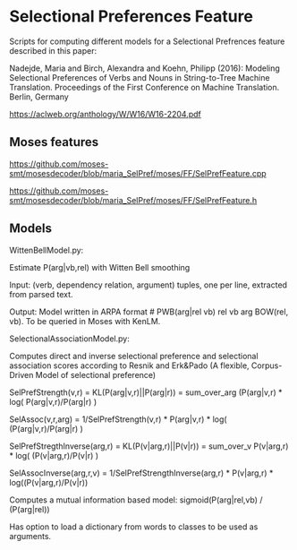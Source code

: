 Selectional Preferences Feature
===============================


Scripts for computing different models for a Selectional Prefrences feature described in this paper:

Nadejde, Maria  and  Birch, Alexandra  and  Koehn, Philipp (2016): Modeling Selectional Preferences of Verbs and Nouns in String-to-Tree Machine Translation. Proceedings of the First Conference on Machine Translation. Berlin, Germany

https://aclweb.org/anthology/W/W16/W16-2204.pdf

Moses features
--------------
https://github.com/moses-smt/mosesdecoder/blob/maria_SelPref/moses/FF/SelPrefFeature.cpp

https://github.com/moses-smt/mosesdecoder/blob/maria_SelPref/moses/FF/SelPrefFeature.h

        
Models
------

WittenBellModel.py:


Estimate P(arg|vb,rel) with Witten Bell smoothing

Input: (verb, dependency relation, argument) tuples, one per line, extracted from parsed text.

Output: Model written in ARPA format # PWB(arg|rel vb) rel vb arg BOW(rel, vb). To be queried in Moses with KenLM.


SelectionalAssociationModel.py:


Computes direct and inverse selectional preference and selectional association scores according to Resnik and Erk&Pado (A flexible, Corpus-Driven Model of selectional preference)

SelPrefStrength(v,r) = KL(P(arg|v,r)||P(arg|r)) = sum_over_arg (P(arg|v,r) * log( P(arg|v,r)/P(arg|r) )

SelAssoc(v,r,arg) = 1/SelPrefStrength(v,r) * P(arg|v,r) * log( (P(arg|v,r)/P(arg|r) )

SelPrefStregthInverse(arg,r) = KL(P(v|arg,r)||P(v|r)) = sum_over_v P(v|arg,r) * log( (P(v|arg,r)/P(v|r) )

SelAssocInverse(arg,r,v) = 1/SelPrefStrengthInverse(arg,r) * P(v|arg,r) * log((P(v|arg,r)/P(v|r))


Computes a mutual information based model: sigmoid(P(arg|rel,vb) / (P(arg|rel))

Has option to load a dictionary from words to classes to be used as arguments.




